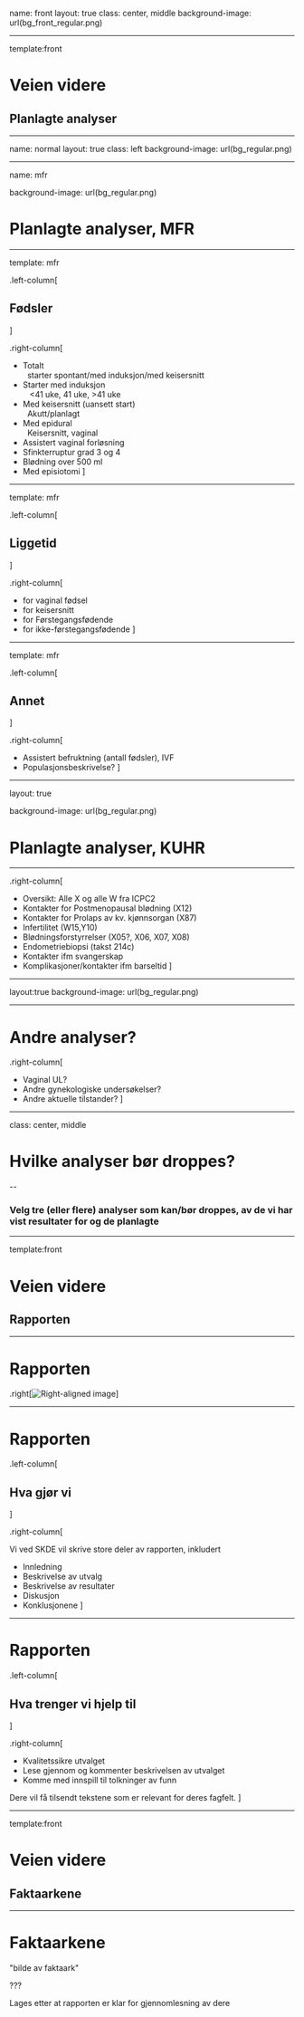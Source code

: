 name: front
layout: true
class: center, middle
background-image: url(bg_front_regular.png)

---
template:front

# Veien videre

## Planlagte analyser

---
name: normal
layout: true
class: left
background-image: url(bg_regular.png)

---
name: mfr

background-image: url(bg_regular.png)


# Planlagte analyser, MFR

---
template: mfr

.left-column[
## Fødsler
]

.right-column[
- Totalt<br>
  &nbsp;&nbsp;starter spontant/med induksjon/med keisersnitt
- Starter med induksjon <br>
  &nbsp;&nbsp; $\lt$41 uke,  41 uke,  $\gt$41 uke
- Med keisersnitt (uansett start) <br>
  &nbsp;&nbsp;Akutt/planlagt
- Med epidural<br>
  &nbsp;&nbsp;Keisersnitt, vaginal
- Assistert vaginal forløsning 
- Sfinkterruptur grad 3 og 4
- Blødning over 500 ml
- Med episiotomi
]

---

template: mfr

.left-column[
## Liggetid
]

.right-column[
- for vaginal fødsel
- for keisersnitt
- for Førstegangsfødende 
- for ikke-førstegangsfødende
]

---

template: mfr

.left-column[
## Annet
]

.right-column[
- Assistert befruktning (antall fødsler), IVF
- Populasjonsbeskrivelse?
]

---

layout: true

background-image: url(bg_regular.png)

# Planlagte analyser, KUHR

---

.right-column[
- Oversikt: Alle X og alle W fra ICPC2
- Kontakter for Postmenopausal blødning (X12)
- Kontakter for Prolaps av kv. kjønnsorgan (X87)
- Infertilitet (W15,Y10)
- Blødningsforstyrrelser (X05?, X06, X07, X08)
- Endometriebiopsi (takst 214c)
- Kontakter ifm svangerskap
- Komplikasjoner/kontakter ifm barseltid
]
---
layout:true
background-image: url(bg_regular.png)

---

# Andre analyser?

.right-column[
- Vaginal UL?
- Andre gynekologiske undersøkelser?
- Andre aktuelle tilstander?
]
---
class: center, middle

# Hvilke analyser bør droppes?

--

### Velg tre (eller flere) analyser som kan/bør droppes, av de vi har vist resultater for og de planlagte


---
template:front

# Veien videre

## Rapporten

---

# Rapporten

.right[![Right-aligned image](fig/kvinne_front.png)]

---

# Rapporten

.left-column[

## Hva gjør vi

]

.right-column[

Vi ved SKDE vil skrive store deler av rapporten, inkludert
- Innledning
- Beskrivelse av utvalg
- Beskrivelse av resultater
- Diskusjon
- Konklusjonene
]

---

# Rapporten

.left-column[

## Hva trenger vi hjelp til

]

.right-column[

- Kvalitetssikre utvalget 
- Lese gjennom og kommenter beskrivelsen av utvalget 
- Komme med innspill til tolkninger av funn

Dere vil få tilsendt tekstene som er relevant for deres fagfelt.
]

---

template:front

# Veien videre

## Faktaarkene

---

# Faktaarkene

"bilde av faktaark"

???

Lages etter at rapporten er klar for gjennomlesning av dere


